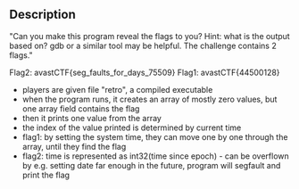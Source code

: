 ## Description

"Can you make this program reveal the flags to you? Hint: what is the output based on? gdb or a similar tool may be helpful. The challenge contains 2 flags."

Flag2: avastCTF{seg_faults_for_days_75509}
Flag1: avastCTF{44500128} 

- players are given file "retro", a compiled executable
- when the program runs, it creates an array of mostly zero values, but one array field contains the flag
- then it prints one value from the array
- the index of the value printed is determined by current time
- flag1: by setting the system time, they can move one by one through the array, until they find the flag
- flag2: time is represented as int32(time since epoch) - can be overflown by e.g. setting date far enough in the future, program will segfault and print the flag

